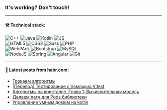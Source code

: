 ### It's working? Don't touch!

---

#### 🛠️ Technical stack:

![C++](https://img.shields.io/badge/C++-informational?logo=c%2B%2B&style=flat&logoColor=white&color=9C033A)
![Java](https://img.shields.io/badge/Java-informational?logo=java&style=flat&logoColor=white&color=007396)
![Kotlin](https://img.shields.io/badge/Kotlin-informational?logo=Kotlin&style=flat&logoColor=white&color=0095D5)
![JS](https://img.shields.io/badge/JS-informational?logo=javaScript&style=flat&logoColor=black&color=F7Df1E) <br>
![HTML5](https://img.shields.io/badge/HTML5-informational?logo=html5&style=flat&logoColor=white&color=E34F26)
![CSS3](https://img.shields.io/badge/CSS3-informational?logo=css3&style=flat&logoColor=white&color=157286)
![Sass](https://img.shields.io/badge/Saas-informational?logo=sass&style=flat&logoColor=white&color=hotpink)
![PHP](https://img.shields.io/badge/PHP-informational?logo=php&style=flat&logoColor=white&color=777BB4) <br>
![WebPAck](https://img.shields.io/badge/WebPack-informational?logo=webPack&style=flat&logoColor=white&color=FF6F00)
![Bootstrap](https://img.shields.io/badge/Bootstrap-informational?logo=Bootstrap&style=flat&logoColor=white&color=7952B3)
![MySQL](https://img.shields.io/badge/MySQL-informational?logo=MySQL&style=flat&logoColor=white&color=00f) <br>
![NodeJS](https://img.shields.io/badge/NodeJS-informational?logo=node.js&style=flat&logoColor=white&color=43853D)
![Spring](https://img.shields.io/badge/Spring-informational?logo=Spring&style=flat&logoColor=white&color=0A9EDC)
![Angular](https://img.shields.io/badge/Vue-informational?logo=vue.js&style=flat&logoColor=white&color=red)
![Git](https://img.shields.io/badge/Git-informational?logo=git&style=flat&logoColor=white&color=darkorange)

___

#### 💬 Latest posts from habr.com:

<!-- BLOG-POST-LIST:START -->
- [Грокаем алгоритмы](https://habr.com/ru/post/664360/?utm_source=habrahabr&utm_medium=rss&utm_campaign=664360)
- [[Перевод] Тестирование с помощью Vitest](https://habr.com/ru/post/664350/?utm_source=habrahabr&utm_medium=rss&utm_campaign=664350)
- [Алгоритмы на кристалле. Глава 1: Вычислительная модель](https://habr.com/ru/post/530470/?utm_source=habrahabr&utm_medium=rss&utm_campaign=530470)
- [Делаем патч для Pods библиотеки](https://habr.com/ru/post/664316/?utm_source=habrahabr&utm_medium=rss&utm_campaign=664316)
- [Управление умным домом на kotlin](https://habr.com/ru/post/664312/?utm_source=habrahabr&utm_medium=rss&utm_campaign=664312)
<!-- BLOG-POST-LIST:END -->
